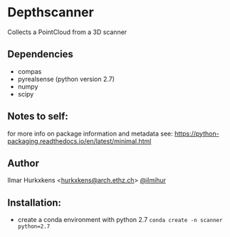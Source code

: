 # Depthscanner
Collects a PointCloud from a 3D scanner

## Dependencies
- compas
- pyrealsense (python version 2.7)
- numpy
- scipy

## Notes to self:
for more info on package information and metadata see:
https://python-packaging.readthedocs.io/en/latest/minimal.html

## Author

Ilmar Hurkxkens <<hurkxkens@arch.ethz.ch>> [@ilmihur](https://github.com/ilmihur/)

## Installation:
 - create a conda environment with python 2.7
 `conda create -n scanner python=2.7`
